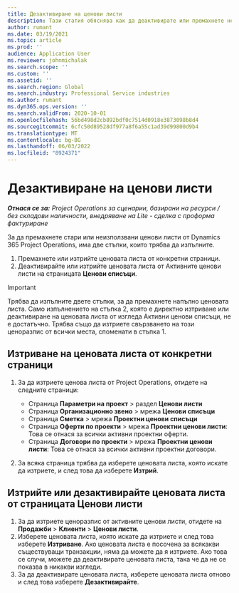 ```yaml
---
title: Дезактивиране на ценови листи
description: Тази статия обяснява как да деактивирате или премахнете неизползвани или стари ценови листи.
author: rumant
ms.date: 03/19/2021
ms.topic: article
ms.prod: ''
audience: Application User
ms.reviewer: johnmichalak
ms.search.scope: ''
ms.custom: ''
ms.assetid: ''
ms.search.region: Global
ms.search.industry: Professional Service industries
ms.author: rumant
ms.dyn365.ops.version: ''
ms.search.validFrom: 2020-10-01
ms.openlocfilehash: 56bd498d2cb892bdf0c7514d0918e3873098b8d4
ms.sourcegitcommit: 6cfc50d89528df977a8f6a55c1ad39d99800d9b4
ms.translationtype: MT
ms.contentlocale: bg-BG
ms.lasthandoff: 06/03/2022
ms.locfileid: "8924371"
---
```

# <a name="deactivate-price-lists"></a>Дезактивиране на ценови листи 

_**Отнася се за:** Project Operations за сценарии, базирани на ресурси / без складови наличности, внедряване на Lite - сделка с проформа фактуриране_

За да премахнете стари или неизползвани ценови листи от Dynamics 365 Project Operations, има две стъпки, които трябва да изпълните. 

1. Премахнете или изтрийте ценовата листа от конкретни страници.
2. Деактивирайте или изтрийте ценовата листа от Активните ценови листи на страницата **Ценови списъци**.

>[!IMPORTANT]
> Трябва да изпълните двете стъпки, за да премахнете напълно ценовата листа. Само изпълнението на стъпка 2, която е директно изтриване или деактивиране на ценовата листа от изгледа Активни ценови списъци, не е достатъчно. Трябва също да изтриете свързването на този ценоразпис от всички места, споменати в стъпка 1.

## <a name="delete-the-price-list-from-specific-pages"></a>Изтриване на ценовата листа от конкретни страници
1. За да изтриете ценова листа от Project Operations, отидете на следните страници:  

      - Страница **Параметри на проект** > раздел **Ценови листи**
      - Страница **Организационно звено** > мрежа **Ценови списъци**
      - Страница **Сметка** > мрежа **Проектни ценови списъци**
      - Страница **Оферти по проекти** > мрежа **Проектни ценови листи**: Това се отнася за всички активни проектни оферти.
      - Страница **Договори по проекти** > мрежа **Проектни ценови листи**: Това се отнася за всички активни проектни договори.

 2. За всяка страница трябва да изберете ценовата листа, която искате да изтриете, и след това да изберете **Изтрий**. 
 
## <a name="delete-or-deactivate-the-price-list-from-the-price-lists-page"></a>Изтрийте или дезактивирайте ценовата листа от страницата Ценови листи
 
1. За да изтриете ценоразпис от активните ценови листи, отидете на **Продажби** > **Клиенти** > **Ценови листи**. 
2. Изберете ценовата листа, която искате да изтриете и след това изберете **Изтриване**. Ако ценовата листа е посочена за всякакви съществуващи транзакции, няма да можете да я изтриете. Ако това се случи, можете да деактивирате ценовата листа, така че да не се показва в никакви изгледи. 
3. За да деактивирате ценовата листа, изберете ценовата листа отново и след това изберете **Дезактивирайте**.   
